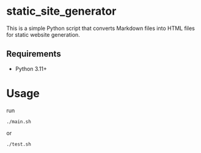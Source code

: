 # static_site_generator

This is a simple Python script that converts Markdown files into HTML files for static website generation.

## Requirements

- Python 3.11+

# Usage

run

```
./main.sh
```

or

```
./test.sh
```
